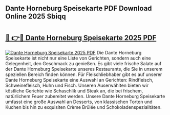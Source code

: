 ## Dante Horneburg Speisekarte PDF Download Online 2025 Sbiqq

# <h2><a href="http://gc7mp3.nevu.top/?p=Dante+Horneburg+Speisekarte">🔗 👉🔴 Dante Horneburg Speisekarte 2025 PDF</a></h2>

[![Dante Horneburg Speisekarte 2025 PDF](https://i.imgur.com/dBaPXMq.png)](http://gc7mp3.nevu.top/?p=Dante+Horneburg+Speisekarte)
Die Dante Horneburg Speisekarte ist nicht nur eine Liste von Gerichten, sondern auch eine Gelegenheit, den Geschmack zu genießen. Es gibt viele frische Salate auf der Dante Horneburg Speisekarte unseres Restaurants, die Sie in unserem speziellen Bereich finden können. Für Fleischliebhaber gibt es auf unserer Dante Horneburg Speisekarte eine Auswahl an Gerichten: Rindfleisch, Schweinefleisch, Huhn und Fisch. Unseren Auserwählten bieten wir köstliche Gerichte wie Schaschlik und Steak an, die bei frischem, natürlichem Feuer zubereitet werden. Unsere Dante Horneburg Speisekarte umfasst eine große Auswahl an Desserts, von klassischen Torten und Kuchen bis hin zu exquisiten Crème Brûlée und Schokoladenspezialitäten.
